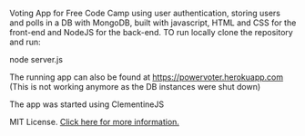Voting App for Free Code Camp using user authentication, storing users and polls in a DB with MongoDB, built with javascript, HTML and CSS for the front-end and NodeJS for the back-end. TO run locally clone the repository and run: 

node server.js

The running app can also be found at https://powervoter.herokuapp.com (This is not working anymore as the DB instances were shut down)

The app was started using ClementineJS 

MIT License. [Click here for more information.](LICENSE.md)
